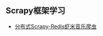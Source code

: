 ## Scrapy框架学习  
* [分布式Scrapy-Redis虾米音乐爬虫](https://github.com/994047477/Scrapy_Learning/tree/master/xiami)     





